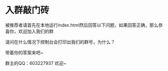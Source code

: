 # 入群敲门砖

被推荐者请首先在本地运行index.html然后回答以下问题，如果回答正确，那么恭喜你，欢迎加入我们的群

请问在什么情况下控制台会打印出我们的群号，为什么？

带着你的答案来吧~

群主的QQ：603227937 欢迎~